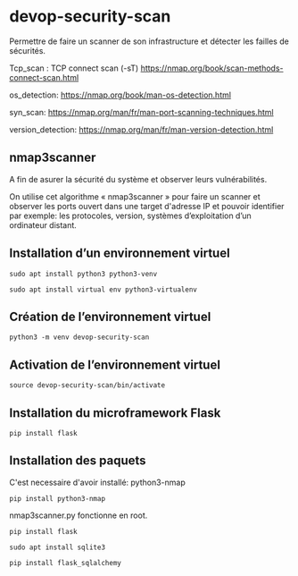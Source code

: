 # devop-security-scan
Permettre de faire un scanner de son infrastructure et détecter les failles de sécurités.

Tcp_scan : TCP connect scan (-sT) https://nmap.org/book/scan-methods-connect-scan.html

os_detection: https://nmap.org/book/man-os-detection.html

syn_scan: https://nmap.org/man/fr/man-port-scanning-techniques.html

version_detection: https://nmap.org/man/fr/man-version-detection.html

## nmap3scanner

A fin de asurer la sécurité du système et observer leurs vulnérabilités.

On utilise cet algorithme « nmap3scanner » pour faire un scanner et observer les ports ouvert dans une target d'adresse IP et pouvoir identifier par exemple: les protocoles, version, systèmes d’exploitation d’un ordinateur distant.

## Installation d’un environnement virtuel

``` sudo apt install python3 python3-venv ```

``` sudo apt install virtual env python3-virtualenv ```

## Création de l’environnement virtuel

``` python3 -m venv devop-security-scan ```

## Activation de l’environnement virtuel

``` source devop-security-scan/bin/activate ```

## Installation du microframework Flask

``` pip install flask ```

## Installation des paquets

C'est necessaire d'avoir installé: python3-nmap

``` pip install python3-nmap ```

nmap3scanner.py fonctionne en root.

``` pip install flask ```

``` sudo apt install sqlite3 ```

``` pip install flask_sqlalchemy ```






